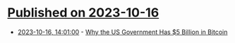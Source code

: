 # [Published on 2023-10-16](index.md)

* [2023-10-16, 14:01:00](https://news.slashdot.org/story/23/10/16/123235/why-the-us-government-has-5-billion-in-bitcoin?utm_source=rss1.0mainlinkanon&utm_medium=feed) - [Why the US Government Has $5 Billion in Bitcoin](https://news.slashdot.org/story/23/10/16/123235/why-the-us-government-has-5-billion-in-bitcoin?utm_source=rss1.0mainlinkanon&utm_medium=feed)
